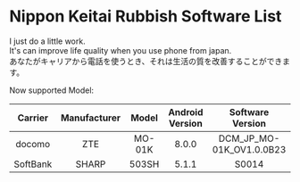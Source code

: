 # Nippon Keitai Rubbish Software List  

I just do a little work.  
It's can improve life quality when you use phone from japan.  
あなたがキャリアから電話を使うとき、それは生活の質を改善することができます。  
  
Now supported Model:  

| Carrier        | Manufacturer   |  Model  | Android Version | Software Version |
| :--------:   | :-----:  | :----:  | :----: | :-----:|
| docomo     | ZTE | MO-01K | 8.0.0 | DCM_JP_MO-01K_OV1.0.0B23 |  
| SoftBank   |SHARP|503SH |5.1.1 |S0014 |
